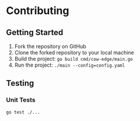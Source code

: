 # Contributing

## Getting Started

1. Fork the repository on GitHub
2. Clone the forked repository to your local machine
3. Build the project: `go build cmd/cow-edge/main.go`
4. Run the project: `./main --config=config.yaml`

## Testing

### Unit Tests

```bash
go test ./...
```
